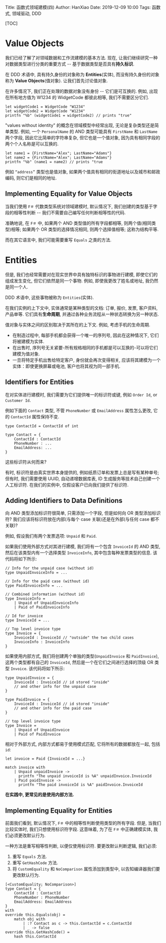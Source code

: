 Title: 函数式领域建模(四)
Author: HanXiao
Date: 2019-12-09 10:00
Tags: 函数式, 领域驱动, DDD

[TOC]

# Value Objects

我们已经了解了对领域数据和工作流建模的基本方法. 现在, 让我们继续研究一种对数据类型进行分类的重要方式 -- 基于数据类型是否具有**持久标识**.

在 DDD 术语中, 具有持久身份的对象称为 **Entities**(实体), 而没有持久身份的对象称为 **Value Objects**(值对象). 让我们首先讨论值对象.

在许多情况下, 我们正在处理的数据对象没有身份 -- 它们是可互换的. 例如, 出现在所有地方值为 W1234 的 WidgetCode 都彼此相等, 我们不需要区分它们.

```f#
let widgetCode1 = WidgetCode "W1234"
let widgetCode2 = WidgetCode "W1234"
printfn "%b" (widgetCode1 = widgetCode2) // prints "true"
```

"values without identity" 的概念在领域模型中经常出现, 无论是复杂类型还是简单类型. 例如, 一个 `PersonalName` 的 AND 类型可能具有 `FirstName` 和 `LastName` 两个字段, 因此它比简单的字符串复杂, 但它也是一个值对象, 因为具有相同字段的两个个人名称是可以互换的.

```f#
let name1 = {FirstName="Alex"; LastName="Adams"}
let name2 = {FirstName="Alex"; LastName="Adams"}
printfn "%b" (name1 = name2) // prints "true
```

例如 `“address”` 类型也是值对象, 如果两个值具有相同的街道地址以及城市和邮政编码, 则它们是相同的地址.

## Implementing Equality for Value Objects

当我们使用 `F＃` 代数类型系统对领域建模时, 默认情况下, 我们创建的类型基于字段的相等性判断 -- 我们不需要自己编写任何判断相等性的代码.

准确地说, 在 `F＃` 中, 如果两个 AND 类型值的所有字段都相等, 则两个值(相同类型)相等; 如果两个 OR 类型的选择情况相同, 则两个选择值相等; 这称为结构平等.

而在其它语言中, 我们可能需要重写 `Equals` 之类的方法.

# Entities

但是, 我们也经常需要对在现实世界中具有独特标识的事物进行建模, 即使它们的组成发生变化, 但它们依然是同一个事物. 例如, 即使我更改了姓名或地址, 我仍然是同一个人.

DDD 术语中, 这些事物被称为 `Entities`(实体).

在我们实例的上下文中, 实体通常是某种类型的文档: 订单, 报价, 发票, 客户资料, 产品单等. 它们具有**生命周期**, 并通过各种业务流程从一种状态转换为另一种状态.

值对象与实体之间的区别取决于其所在的上下文. 例如, 考虑手机的生命周期.

- 在制造过程中, 每部手机都会获得一个唯一的序列号, 因此在这种情况下, 它们将被建模为实体.
- 在出售时, 序列号无关紧要-所有规格相同的手机都是可以互换的-可以将它们建模为值对象.
- 一旦将特定手机出售给特定客户, 身份就会再次变得相关, 应该将其建模为一个实体：即使更换屏幕或电池, 客户也将其视为同一部手机.

## Identifiers for Entities

在对实体进行建模时, 我们需要为它们提供唯一的标识符或键, 例如 `Order Id`, or `Customer Id`.

例如下面的 `Contact` 类型, 不管 `PhoneNumber` 或 `EmailAddress` 属性怎么更改, 它的 `ContactId` 属性保持不变.

```f#
type ContactId = ContactId of int

type Contact = {
    ContactId : ContactId
    PhoneNumber : ...
    EmailAddress: ...
}
```

这些标识符从何而来?

有时, 标识符是由真实世界本身提供的, 例如纸质订单和发票上总是写有某种单号; 但有时, 我们需要使用 UUID, 自动递增数据库表, ID 生成服务等技术自己创建一个人工标识符. 在我们的实例中, 仅假设客户已向我们提供了标识符.

## Adding Identifiers to Data Definitions

向 AND 类型添加标识符很简单, 只需添加一个字段, 但是如何向 OR 类型添加标识符? 我们应该将标识符放在内部(与每个 case 关联)还是在外部(与任何 case 都不关联)?

例如, 假设我们有两个发票选项: `Unpaid` 和 `Paid`.

如果我们使用外部方式对其进行建模, 我们将有一个包含 `InvoiceId` 的 AND 类型, 然后在该类型内有一个选择类型 `InvoiceInfo`, 其中包含每种发票类型的信息. 该代码将如下所示:

```f#
// Info for the unpaid case (without id)
type UnpaidInvoiceInfo = ...

// Info for the paid case (without id)
type PaidInvoiceInfo = ...

// Combined information (without id)
type InvoiceInfo =
    | Unpaid of UnpaidInvoiceInfo
    | Paid of PaidInvoiceInfo

// Id for invoice
type InvoiceId = ...

// Top level invoice type
type Invoice = {
    InvoiceId : InvoiceId // "outside" the two child cases
    InvoiceInfo : InvoiceInfo
}
```

如果使用内部方式, 我们将创建两个单独的类型(`UnpaidInvoice` 和 `PaidInvoice`), 这两个类型都有自己的 `InvoiceId`, 然后是一个在它们之间进行选择的顶级 OR 类型 `Invoice`. 该代码将如下所示:

```f#
type UnpaidInvoice = {
    InvoiceId : InvoiceId // id stored "inside"
    // and other info for the unpaid case
}

type PaidInvoice = {
    InvoiceId : InvoiceId // id stored "inside"
    // and other info for the paid case
}

// top level invoice type
type Invoice =
    | Unpaid of UnpaidInvoice
    | Paid of PaidInvoice
```

相对于外部方式, 内部方式都易于使用模式匹配, 它将所有的数据都放在一起, 包括 `id`:

```f#
let invoice = Paid {InvoiceId = ...}

match invoice with
    | Unpaid unpaidInvoice ->
      printfn "The unpaid invoiceId is %A" unpaidInvoice.InvoiceId
    | Paid paidInvoice ->
      printfn "The paid invoiceId is %A" paidInvoice.InvoiceId
```

**在实践中, 更常见的是使用内部方法.**

## Implementing Equality for Entities

前面我们看到, 默认情况下, `F＃` 中的相等性判断使用类型的所有字段. 但是, 当我们比较实体时, 我们只想使用标识符字段. 这意味着, 为了在 `F＃` 中正确建模实体, 我们必须更改默认行为.

一种方法是重写相等性判断, 以便仅使用标识符. 要更改默认判断逻辑, 我们必须:

1. 重写 `Equals` 方法.
2. 重写 `GetHashCode` 方法.
3. 将 `CustomEquality` 和 `NoComparison` 属性添加到类型中, 以告知编译器我们要更改默认行为.

```f#
[<CustomEquality; NoComparison>]
type Contact = {
    ContactId : ContactId
    PhoneNumber : PhoneNumber
    EmailAddress: EmailAddress
}
with
override this.Equals(obj) =
    match obj with
        | :? Contact as c -> this.ContactId = c.ContactId
        | _ -> false
override this.GetHashCode() =
    hash this.ContactId
```

